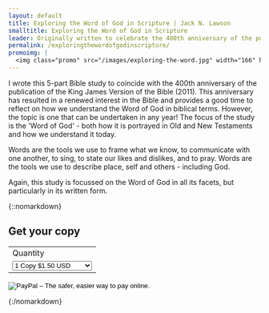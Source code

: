 ```yaml
---
layout: default
title: Exploring the Word of God in Scripture | Jack N. Lawson
smalltitle: Exploring the Word of God in Scripture
leader: Originally written to celebrate the 400th anniversary of the publication of the King James Version of the Bible, this five part study is concerned with the 'Word of God' - both how the Bible portrays it and how we understand it today in the church.
permalink: /exploringthewordofgodinscripture/
promoimg: |
  <img class="promo" src="/images/exploring-the-word.jpg" width="166" height="231" alt="" />
---
```


I wrote this 5-part Bible study to coincide with the 400th anniversary of the publication of the King James Version of the Bible (2011). This anniversary has resulted in a renewed interest in the Bible and provides a good time to reflect on how we understand the Word of God in biblical terms. However, the topic is one that can be undertaken in any year! The focus of the study is the 'Word of God' - both how it is portrayed in Old and New Testaments and how we understand it today.

Words are the tools we use to frame what we know, to communicate with one another, to sing, to state our likes and dislikes, and to pray. Words are the tools we use to describe place, self and others - including God.

Again, this study is focussed on the Word of God in all its facets, but particularly in its written form.

{::nomarkdown}
<h2 name="buy">Get your copy</h2>
	<form action="https://www.paypal.com/cgi-bin/webscr" method="post" target="_top">
<input type="hidden" name="cmd" value="_xclick">
<input type="hidden" name="business" value="jnl1952@gmail.com">
<input type="hidden" name="lc" value="GB">
<input type="hidden" name="item_name" value="Exloring The Word of God in Scripture">
<input type="hidden" name="button_subtype" value="services">
<input type="hidden" name="no_note" value="0">
<input type="hidden" name="currency_code" value="USD">
<input type="hidden" name="bn" value="PP-BuyNowBF:btn_buynowCC_LG.gif:NonHostedGuest">
<table>
<tr><td><input type="hidden" name="on0" value="Quantity">Quantity</td></tr><tr><td><select name="os0">
	<option value="1 Copy">1 Copy $1.50 USD</option>
	<option value="2 Copies">2 Copies $3.00 USD</option>
	<option value="5 Copies">5 Copies $7.50 USD</option>
	<option value="10 Copies">10 Copies $12.00 USD</option>
</select> </td></tr>
</table>
<input type="hidden" name="currency_code" value="USD">
<input type="hidden" name="option_select0" value="1 Copy">
<input type="hidden" name="option_amount0" value="1.00">
<input type="hidden" name="option_select1" value="2 Copies">
<input type="hidden" name="option_amount1" value="3.00">
<input type="hidden" name="option_select2" value="5 Copies">
<input type="hidden" name="option_amount2" value="7.50">
<input type="hidden" name="option_select3" value="10 Copies">
<input type="hidden" name="option_amount3" value="12.00">
<input type="hidden" name="option_index" value="0">
<input type="image" src="https://www.paypalobjects.com/en_US/GB/i/btn/btn_buynowCC_LG.gif" border="0" name="submit" alt="PayPal – The safer, easier way to pay online.">
<img alt="" border="0" src="https://www.paypalobjects.com/en_GB/i/scr/pixel.gif" width="1" height="1">
</form>
{:/nomarkdown}
